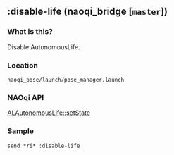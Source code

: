 ## :disable-life (naoqi_bridge [`master`])

### What is this?

Disable AutonomousLife.  

### Location

`naoqi_pose/launch/pose_manager.launch`  

### NAOqi API

[ALAutonomousLife::setState](http://doc.aldebaran.com/2-5/naoqi/interaction/autonomouslife-api.html#ALAutonomousLifeProxy::setState__ssCR)  

### Sample

```
send *ri* :disable-life
```
